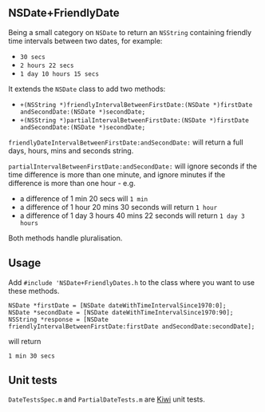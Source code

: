 NSDate+FriendlyDate
---

Being a small category on `NSDate` to return an `NSString` containing friendly time intervals between two dates, for example:

* `30 secs`
* `2 hours 22 secs`
* `1 day 10 hours 15 secs`

It extends the `NSDate` class to add two methods:

* `+(NSString *)friendlyIntervalBetweenFirstDate:(NSDate *)firstDate andSecondDate:(NSDate *)secondDate;`
* `+(NSString *)partialIntervalBetweenFirstDate:(NSDate *)firstDate andSecondDate:(NSDate *)secondDate;`

`friendlyDateIntervalBetweenFirstDate:andSecondDate:` will return a full days, hours, mins and seconds string.

`partialIntervalBetweenFirstDate:andSecondDate:` will ignore seconds if the time difference is more than one minute, and ignore minutes if the difference is more than one hour - e.g.

* a difference of 1 min 20 secs will `1 min`
* a difference of 1 hour 20 mins 30 seconds will return `1 hour`
* a difference of 1 day 3 hours 40 mins 22 seconds will return `1 day 3 hours`

Both methods handle pluralisation.

Usage
---

Add `#include 'NSDate+FriendlyDates.h` to the class where you want to use these methods.

    NSDate *firstDate = [NSDate dateWithTimeIntervalSince1970:0];
    NSDate *secondDate = [NSDate dateWithTimeIntervalSince1970:90];
    NSString *response = [NSDate friendlyIntervalBetweenFirstDate:firstDate andSecondDate:secondDate];

will return

`1 min 30 secs`

Unit tests
---

`DateTestsSpec.m` and `PartialDateTests.m` are [Kiwi](https://github.com/allending/Kiwi/wiki) unit tests.

